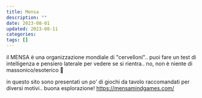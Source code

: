 ```yaml
---
title: Mensa
description: ""
date: 2023-08-01
updated: 2023-08-11
categories: 
tags: []
---
```

il MENSA è una organizzazione mondiale di "cervelloni".. puoi fare un test di intelligenza e pensiero laterale per vedere se si rientra.. no, non è niente di massonico/esoterico 🙂

in questo sito sono presentati un po' di giochi da tavolo raccomandati per diversi motivi.. buona esplorazione!
<https://mensamindgames.com/>
